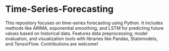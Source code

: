 # Time-Series-Forecasting
This repository focuses on time-series forecasting using Python. It includes methods like ARIMA, exponential smoothing, and LSTM for predicting future values based on historical data. Features data preprocessing, model evaluation, and visualization tools with libraries like Pandas, Statsmodels, and TensorFlow. Contributions are welcome!

